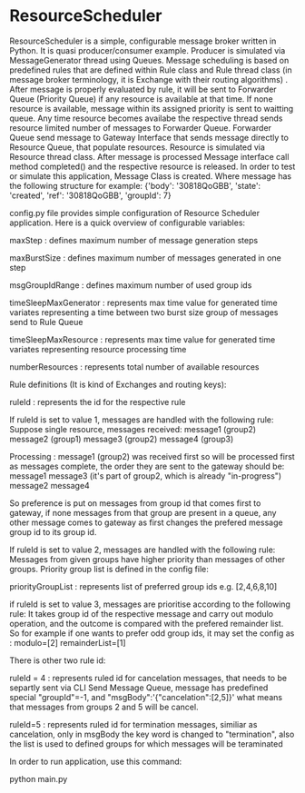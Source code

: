# ResourceScheduler

ResourceScheduler is a simple, configurable message broker written in Python. It is quasi producer/consumer example. Producer is simulated via MessageGenerator thread using Queues. Message scheduling is based on predefined rules that are defined within Rule class and Rule thread class (in message broker terminology, it is Exchange with their routing algorithms) . After message is properly evaluated by rule, it will be sent to Forwarder Queue (Priority Queue) if any resource is available at that time. If none resource is available, message within its assigned priority is sent to waitting queue. Any time resource becomes availabe the respective thread sends resource limited number of messages to Forwarder Queue. Forwarder Queue send message to Gateway Interface that sends message directly to Resource Queue, that populate resources. Resource is simulated via Resource thread class. After message is processed Message interface call method completed() and the respective resource is released. 
In order to test or simulate this application, Message Class is created. 
Where message has the following structure for example:
{'body': '30818QoGBB', 'state': 'created', 'ref': '30818QoGBB', 'groupId': 7}

config.py file provides simple configuration of Resource Scheduler application. 
Here is a quick overview of configurable variables:

maxStep         : defines maximum number of message generation steps

maxBurstSize    : defines maximum number of messages generated in one step

msgGroupIdRange : defines maximum number of used group ids

timeSleepMaxGenerator : represents max time value for generated time variates representing  a time between two burst size group of messages send to Rule Queue

timeSleepMaxResource : represents max time value for generated time variates representing resource processing time

numberResources : represents total number of available resources


Rule definitions (It is kind of Exchanges and routing keys):

ruleId : represents the id for the respective rule

If ruleId is set to value 1, messages are handled with the following rule:
Suppose  single resource, messages received:
message1 (group2)
message2 (group1)
message3 (group2)
message4 (group3)

Processing :
message1 (group2) was received first so will be processed first as messages complete, the order they are sent to the gateway should be:
message1
message3 (it's part of group2, which is already "in-progress")
message2
message4

So preference is put on messages from group id that comes first to gateway, if none messages from that group are present in a queue, any other message comes to gateway as first changes the prefered message group id to its group id.

If ruleId is set to value 2, messages are handled with the following rule:
Messages from given groups have higher priority than messages of other groups.
Priority group list is defined in the config file:

priorityGroupList : represents list of preferred group ids e.g. [2,4,6,8,10]

if ruleId is set to value 3, messages are prioritise according to the following rule:
It takes group id of the respective message and carry out modulo operation, and the outcome is compared with the prefered remainder list. So for example if one wants to prefer odd group ids, it may set the config as :
modulo=[2]
remainderList=[1]

There is other two rule id:

ruleId = 4 : represents ruled id for cancelation messages, that needs to be separtly sent via CLI Send Message Queue, message has predefined  special "groupId"=-1, and "msgBody":'{"cancelation":[2,5]}' what means that messages from groups 2 and 5 will be cancel.

ruleId=5 : represents ruled id for termination messages, similiar as cancelation, only in msgBody the key word is changed to "termination", also the list is used to defined groups for which messages will be teraminated


In order to run application, use this command:

python main.py





